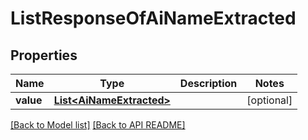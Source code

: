 # ListResponseOfAiNameExtracted


## Properties
Name | Type | Description | Notes
------------ | ------------- | ------------- | -------------
**value** | [**List&lt;AiNameExtracted&gt;**](AiNameExtracted.md) |  |  [optional]




[[Back to Model list]](Models.md) [[Back to API README]](README.md)
